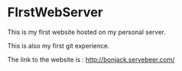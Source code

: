 # FIrstWebServer
This is my first website hosted on my personal server.

This is also my first git experience.

The link to the website is :
http://bonjack.servebeer.com/

